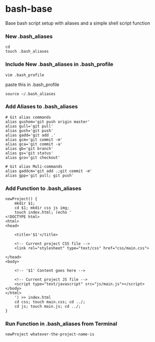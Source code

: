 # bash-base
Base bash script setup with aliases and a simple shell script function

### New .bash_aliases
```shell
cd
touch .bash_aliases
```

### Include New .bash_aliases in .bash_profile
```shell
vim .bash_profile
```
paste this in .bash_profile
```shell
source ~/.bash_aliases
```

### Add Aliases to .bash_aliases
```shell
# Git alias commands
alias gushom='git push origin master'
alias gull='git pull'
alias gush='git push'
alias gadd='git add .'
alias gcm='git commit -m'
alias gca='git commit -a'
alias gb='git branch'
alias gs='git status'
alias gco='git checkout'

# Git alias Muli-commands
alias gaddcm='git add .;git commit -m'
alias gpp='git pull; git push'
```

### Add Function to .bash_aliases
```shell
newProject() {
	mkdir $1;
	cd $1; mkdir css js img;
	touch index.html; (echo '
<!DOCTYPE html>
<html>
<head>

	<title>'$1'</title>

	<!-- Current project CSS file -->
	<link rel="stylesheet" type="text/css" href="css/main.css">

</head>
<body>

	<!-- '$1' Content goes here -->
	
	<!-- Current project JS file -->
	<script type="text/javascript" src="js/main.js"></script>
</body>
</html>
	') >> index.html
	cd css; touch main.css; cd ../;
	cd js; touch main.js; cd ../;
}
```

### Run Function in .bash_aliases from Terminal
```shell
newProject whatever-the-project-name-is
```
